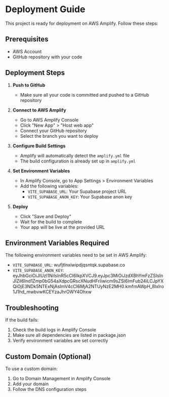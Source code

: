 
# Deployment Guide

This project is ready for deployment on AWS Amplify. Follow these steps:

## Prerequisites
- AWS Account
- GitHub repository with your code

## Deployment Steps

1. **Push to GitHub**
   - Make sure all your code is committed and pushed to a GitHub repository

2. **Connect to AWS Amplify**
   - Go to AWS Amplify Console
   - Click "New App" > "Host web app"
   - Connect your GitHub repository
   - Select the branch you want to deploy

3. **Configure Build Settings**
   - Amplify will automatically detect the `amplify.yml` file
   - The build configuration is already set up in `amplify.yml`

4. **Set Environment Variables**
   - In Amplify Console, go to App Settings > Environment Variables
   - Add the following variables:
     - `VITE_SUPABASE_URL`: Your Supabase project URL
     - `VITE_SUPABASE_ANON_KEY`: Your Supabase anon key

5. **Deploy**
   - Click "Save and Deploy"
   - Wait for the build to complete
   - Your app will be live at the provided URL

## Environment Variables Required

The following environment variables need to be set in AWS Amplify:

- `VITE_SUPABASE_URL`: wufjtlnxiwipdjqsntqk.supabase.co
- `VITE_SUPABASE_ANON_KEY`: eyJhbGciOiJIUzI1NiIsInR5cCI6IkpXVCJ9.eyJpc3MiOiJzdXBhYmFzZSIsInJlZiI6Ind1Zmp0bG54aXdpcGRscXNudHFrIiwicm9sZSI6ImFub24iLCJpYXQiOjE3NDk5NTExNjAsImV4cCI6MjA2NTUyNzE2MH0.kmfmAWpH_8IxIro1J1hd_mwbvwKCEYzaJhrOWY4Ohxw

## Troubleshooting

If the build fails:
1. Check the build logs in Amplify Console
2. Make sure all dependencies are listed in package.json
3. Verify environment variables are set correctly

## Custom Domain (Optional)

To use a custom domain:
1. Go to Domain Management in Amplify Console
2. Add your domain
3. Follow the DNS configuration steps
